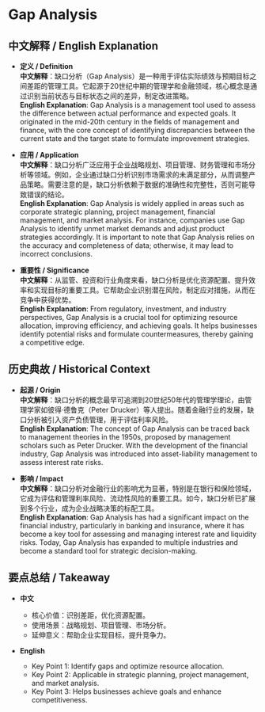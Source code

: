# Gap Analysis

## 中文解释 / English Explanation

* **定义 / Definition**  
  **中文解释**：缺口分析（Gap Analysis）是一种用于评估实际绩效与预期目标之间差距的管理工具。它起源于20世纪中期的管理学和金融领域，核心概念是通过识别当前状态与目标状态之间的差异，制定改进策略。  
  **English Explanation**: Gap Analysis is a management tool used to assess the difference between actual performance and expected goals. It originated in the mid-20th century in the fields of management and finance, with the core concept of identifying discrepancies between the current state and the target state to formulate improvement strategies.

* **应用 / Application**  
  **中文解释**：缺口分析广泛应用于企业战略规划、项目管理、财务管理和市场分析等领域。例如，企业通过缺口分析识别市场需求的未满足部分，从而调整产品策略。需要注意的是，缺口分析依赖于数据的准确性和完整性，否则可能导致错误的结论。  
  **English Explanation**: Gap Analysis is widely applied in areas such as corporate strategic planning, project management, financial management, and market analysis. For instance, companies use Gap Analysis to identify unmet market demands and adjust product strategies accordingly. It is important to note that Gap Analysis relies on the accuracy and completeness of data; otherwise, it may lead to incorrect conclusions.

* **重要性 / Significance**  
  **中文解释**：从监管、投资和行业角度来看，缺口分析是优化资源配置、提升效率和实现目标的重要工具。它帮助企业识别潜在风险，制定应对措施，从而在竞争中获得优势。  
  **English Explanation**: From regulatory, investment, and industry perspectives, Gap Analysis is a crucial tool for optimizing resource allocation, improving efficiency, and achieving goals. It helps businesses identify potential risks and formulate countermeasures, thereby gaining a competitive edge.

## 历史典故 / Historical Context

* **起源 / Origin**  
  **中文解释**：缺口分析的概念最早可追溯到20世纪50年代的管理学理论，由管理学家如彼得·德鲁克（Peter Drucker）等人提出。随着金融行业的发展，缺口分析被引入资产负债管理，用于评估利率风险。  
  **English Explanation**: The concept of Gap Analysis can be traced back to management theories in the 1950s, proposed by management scholars such as Peter Drucker. With the development of the financial industry, Gap Analysis was introduced into asset-liability management to assess interest rate risks.

* **影响 / Impact**  
  **中文解释**：缺口分析对金融行业的影响尤为显著，特别是在银行和保险领域，它成为评估和管理利率风险、流动性风险的重要工具。如今，缺口分析已扩展到多个行业，成为企业战略决策的标配工具。  
  **English Explanation**: Gap Analysis has had a significant impact on the financial industry, particularly in banking and insurance, where it has become a key tool for assessing and managing interest rate and liquidity risks. Today, Gap Analysis has expanded to multiple industries and become a standard tool for strategic decision-making.

## 要点总结 / Takeaway

* **中文**  
  - 核心价值：识别差距，优化资源配置。  
  - 使用场景：战略规划、项目管理、市场分析。  
  - 延伸意义：帮助企业实现目标，提升竞争力。  

* **English**  
  - Key Point 1: Identify gaps and optimize resource allocation.  
  - Key Point 2: Applicable in strategic planning, project management, and market analysis.  
  - Key Point 3: Helps businesses achieve goals and enhance competitiveness.